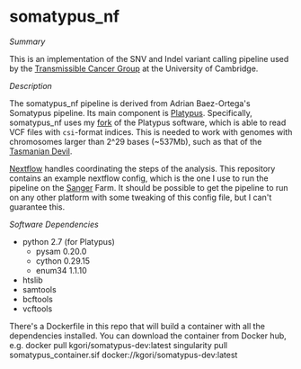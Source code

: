 somatypus_nf
============

*Summary*

This is an implementation of the SNV and Indel variant calling pipeline used by
the [Transmissible Cancer Group](https://www.tcg.vet.cam.ac.uk/) at the University of Cambridge.

*Description*

The somatypus_nf pipeline is derived from Adrian Baez-Ortega's Somatypus pipeline.
Its main component is [Platypus](https://github.com/andyrimmer/Platypus).
Specifically, somatypus_nf uses my [fork](https://github.com/kgori/Platypus) of the Platypus software,
which is able to read VCF files with `csi`-format indices. This is needed to work with genomes
with chromosomes larger than 2^29 bases (~537Mb), such as that of the 
[Tasmanian Devil](https://www.ensembl.org/Sarcophilus_harrisii/Info/Index).

[Nextflow](https://www.nextflow.io/) handles coordinating the steps of the analysis.
This repository contains an example nextflow config, which is the one I use to run the pipeline on
the [Sanger](https://www.sanger.ac.uk/) Farm. It should be possible to get the pipeline to run on
any other platform with some tweaking of this config file, but I can't guarantee this.

*Software Dependencies*
 - python 2.7 (for Platypus)
   - pysam 0.20.0
   - cython 0.29.15
   - enum34 1.1.10
 - htslib
 - samtools
 - bcftools
 - vcftools

 There's a Dockerfile in this repo that will build a container with all the dependencies installed.
 You can download the container from Docker hub, e.g.
     docker pull kgori/somatypus-dev:latest
     singularity pull somatypus_container.sif docker://kgori/somatypus-dev:latest
